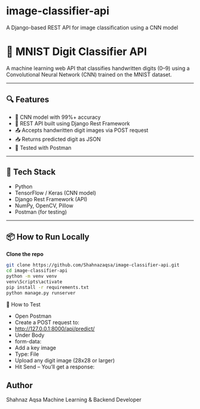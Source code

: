 # image-classifier-api
A Django-based REST API for image classification using a CNN model

# 🧠 MNIST Digit Classifier API

A machine learning web API that classifies handwritten digits (0–9) using a Convolutional Neural Network (CNN) trained on the MNIST dataset.

---

## 🔍 Features

- 🧠 CNN model with 99%+ accuracy
- 🎯 REST API built using Django Rest Framework
- 📤 Accepts handwritten digit images via POST request
- 📥 Returns predicted digit as JSON
- 🧪 Tested with Postman

---

## 🚀 Tech Stack

- Python
- TensorFlow / Keras (CNN model)
- Django Rest Framework (API)
- NumPy, OpenCV, Pillow
- Postman (for testing)

---

## 📦 How to Run Locally

 **Clone the repo**
```bash
git clone https://github.com/Shahnazaqsa/image-classifier-api.git
cd image-classifier-api
python -m venv venv
venv\Scripts\activate
pip install -r requirements.txt
python manage.py runserver
```

🧪 How to Test 
- Open Postman
- Create a POST request to:
- http://127.0.0.1:8000/api/predict/
-  Under Body 
  - form-data:
  - Add a key image
  - Type: File
  - Upload any digit image (28x28 or larger)
  - Hit Send – You’ll get a response:


## Author
Shahnaz Aqsa
Machine Learning & Backend Developer



